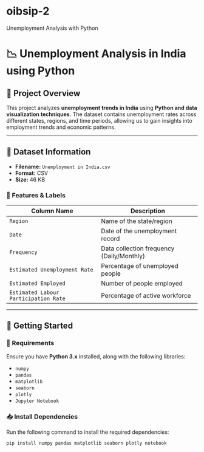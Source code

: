 # oibsip-2
Unemployment Analysis with Python
# 📉 Unemployment Analysis in India using Python  

## 📌 Project Overview  
This project analyzes **unemployment trends in India** using **Python and data visualization techniques**. The dataset contains unemployment rates across different states, regions, and time periods, allowing us to gain insights into employment trends and economic patterns.  

---

## 📂 Dataset Information  
- **Filename:** `Unemployment in India.csv`  
- **Format:** CSV  
- **Size:** 46 KB   

### **🔢 Features & Labels**
| Column Name        | Description                                  |
|--------------------|----------------------------------------------|
| `Region`          | Name of the state/region                     |
| `Date`            | Date of the unemployment record              |
| `Frequency`       | Data collection frequency (Daily/Monthly)    |
| `Estimated Unemployment Rate` | Percentage of unemployed people |
| `Estimated Employed`  | Number of people employed                |
| `Estimated Labour Participation Rate` | Percentage of active workforce |

---

## 🚀 Getting Started  

### **🔧 Requirements**
Ensure you have **Python 3.x** installed, along with the following libraries:  
- `numpy`
- `pandas`
- `matplotlib`
- `seaborn`
- `plotly`
- `Jupyter Notebook` 

### **📥 Install Dependencies**  
Run the following command to install the required dependencies:  
```bash
pip install numpy pandas matplotlib seaborn plotly notebook
